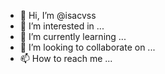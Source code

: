 - 👋 Hi, I’m @isacvss
- 👀 I’m interested in ...
- 🌱 I’m currently learning ...
- 💞️ I’m looking to collaborate on ...
- 📫 How to reach me ...

<!---
isacvss/isacvss is a ✨ special ✨ repository because its `README.md` (this file) appears on your GitHub profile.
You can click the Preview link to take a look at your changes.
--->
